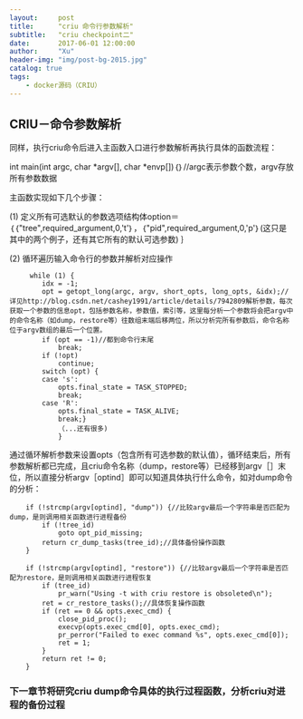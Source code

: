 ```yaml
---
layout:     post
title:      "criu 命令行参数解析"
subtitle:   "criu checkpoint二"
date:       2017-06-01 12:00:00
author:     "Xu"
header-img: "img/post-bg-2015.jpg"
catalog: true
tags:
    - docker源码（CRIU）
---
```

## CRIU－命令参数解析

同样，执行criu命令后进入主函数入口进行参数解析再执行具体的函数流程：

int main(int argc, char *argv[], char *envp[])｛｝//argc表示参数个数，argv存放所有参数数据

主函数实现如下几个步骤：

(1) 定义所有可选默认的参数选项结构体option＝｛｛"tree",required_argument,0,'t'｝，｛"pid",required_argument,0,'p'｝(这只是其中的两个例子，还有其它所有的默认可选参数)
  ｝

(2) 循环遍历输入命令行的参数并解析对应操作


```
     while (1) {
		idx = -1;
		opt = getopt_long(argc, argv, short_opts, long_opts, &idx);//详见http://blog.csdn.net/cashey1991/article/details/7942809解析参数，每次获取一个参数的信息opt，包括参数名称，参数值，索引等，这里每分析一个参数将会把argv中的命令名称（如dump，restore等）往数组末端后移两位，所以分析完所有参数后，命令名称位于argv数组的最后一个位置。
		if (opt == -1)//都到命令行末尾
			break;
		if (!opt)
			continue;
		switch (opt) {
		case 's':
			opts.final_state = TASK_STOPPED;
			break;
		case 'R':
			opts.final_state = TASK_ALIVE;
			break;}
			（...还有很多)
			}
```

通过循环解析参数来设置opts（包含所有可选参数的默认值），循环结束后，所有参数解析都已完成，且criu命令名称（dump，restore等）已经移到argv［］末位，所以直接分析argv［optind］即可以知道具体执行什么命令，如对dump命令的分析：

```
    if (!strcmp(argv[optind], "dump")) {//比较argv最后一个字符串是否匹配为dump，是则调用相关函数进行进程备份
		if (!tree_id)
			goto opt_pid_missing;
		return cr_dump_tasks(tree_id);//具体备份操作函数
	}
	
	if (!strcmp(argv[optind], "restore")) {//比较argv最后一个字符串是否匹配为restore，是则调用相关函数进行进程恢复
		if (tree_id)
			pr_warn("Using -t with criu restore is obsoleted\n");
		ret = cr_restore_tasks();//具体恢复操作函数
		if (ret == 0 && opts.exec_cmd) {
			close_pid_proc();
			execvp(opts.exec_cmd[0], opts.exec_cmd);
			pr_perror("Failed to exec command %s", opts.exec_cmd[0]);
			ret = 1;
		}
		return ret != 0;
	}
```

### 下一章节将研究criu dump命令具体的执行过程函数，分析criu对进程的备份过程

